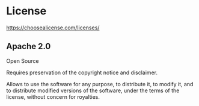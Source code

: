 License
=======
https://choosealicense.com/licenses/

Apache 2.0
----------
Open Source

Requires preservation of the copyright notice and disclaimer.

Allows to use the software for any purpose, to distribute it, to modify it, and to distribute modified versions of the software, under the terms of the license, without concern for royalties.
